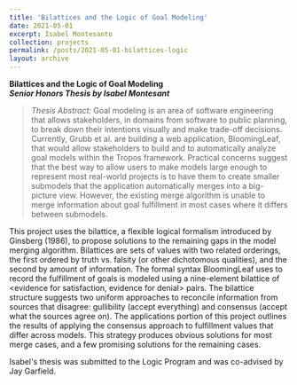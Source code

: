 ```yaml
---
title: 'Bilattices and the Logic of Goal Modeling'
date: 2021-05-01
excerpt: Isabel Montesanto
collection: projects
permalink: /posts/2021-05-01-bilattices-logic
layout: archive
---
```


**Bilattices and the Logic of Goal Modeling**  
**_Senior Honors Thesis by Isabel Montesant_**

<!-- Lucy completed her seniors honors thesis with Prof. Grubb and received highest honors!-->


>_Thesis Abstract:_
Goal modeling is an area of software engineering that allows stakeholders, in domains from software to public planning, to break down their intentions visually and make trade-off decisions. Currently, Grubb et al. are building a web application, BloomingLeaf, that would allow stakeholders to build and to automatically analyze goal models within the Tropos framework. Practical concerns suggest that the best way to allow users to make models large enough to represent most real-world projects is to have them to create smaller submodels that the application automatically merges into a big-picture view. However, the existing merge algorithm is unable to merge information about goal fulfillment in most cases where it differs between submodels.

This project uses the bilattice, a flexible logical formalism introduced by Ginsberg (1986), to propose solutions to the remaining gaps in the model merging algorithm. Bilattices are sets of values with two related orderings, the first ordered by truth vs. falsity (or other dichotomous qualities), and the second by amount of information. The formal syntax BloomingLeaf uses to record the fulfillment of goals is modeled using a nine-element bilattice of &lt;evidence for satisfaction, evidence for denial&gt; pairs. The bilattice structure suggests two uniform approaches to reconcile information from sources that disagree: gullibility (accept everything) and consensus (accept what the sources agree on). The applications portion of this project outlines the results of applying the consensus approach to fulfillment values that differ across models. This strategy produces obvious solutions for most merge cases, and a few promising solutions for the remaining cases. 

Isabel's thesis was submitted to the Logic Program and was co-advised by Jay Garfield.